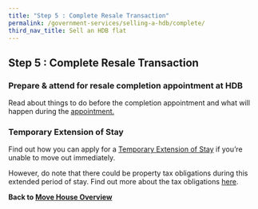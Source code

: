 ```yaml
---
title: "Step 5 : Complete Resale Transaction"
permalink: /government-services/selling-a-hdb/complete/
third_nav_title: Sell an HDB flat
---
```


## Step 5 : Complete Resale Transaction

### Prepare & attend for resale completion appointment at HDB

Read about things to do before the completion appointment and what will happen during the <a href="https://www.hdb.gov.sg/cs/infoweb/residential/selling-a-flat/procedures/appointment-at-hdb" target="_blank">appointment.</a>


### Temporary Extension of Stay

Find out how you can apply for a <a href="https://www.hdb.gov.sg/cs/infoweb/residential/selling-a-flat/procedures/temporary-extension-of-stay-for-sellers" target="_blank">Temporary Extension of Stay</a> if you’re unable to move out immediately. 

However, do note that there could be property tax obligations during this extended period of stay. Find out more about the tax obligations <a href="https://www.iras.gov.sg/irashome/Property/Property-owners/Learning-the-basics/Essential-Property-Tax-Information-for-HDB-Flat-Owners/#title3" target="_blank">here</a>.

**Back to [Move House Overview](/government-services/move-house/overview/)**
